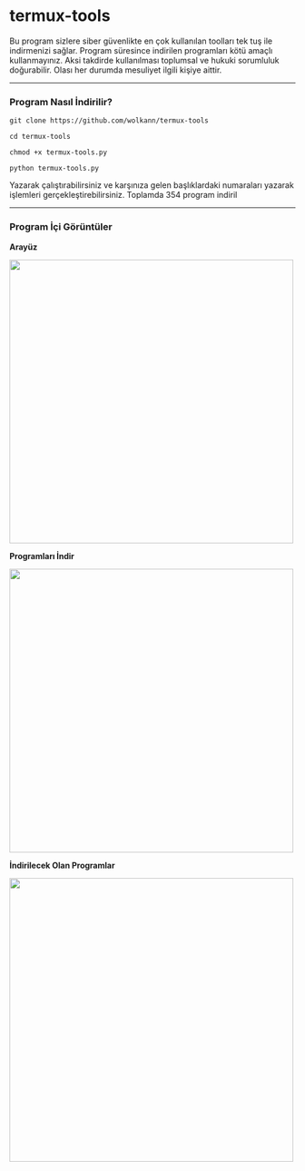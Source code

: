 # termux-tools
Bu program sizlere siber güvenlikte en çok kullanılan toolları tek tuş ile indirmenizi sağlar. Program süresince indirilen programları kötü amaçlı kullanmayınız. Aksi takdirde kullanılması toplumsal ve hukuki sorumluluk doğurabilir. Olası her durumda mesuliyet ilgili kişiye aittir.

---

### Program Nasıl İndirilir?

`git clone https://github.com/wolkann/termux-tools`

`cd termux-tools`

`chmod +x termux-tools.py`

`python termux-tools.py`

Yazarak çalıştırabilirsiniz ve karşınıza gelen başlıklardaki numaraları yazarak işlemleri gerçekleştirebilirsiniz. Toplamda 354 program indiril

---

### Program İçi Görüntüler

**Arayüz**

<img src="https://github.com/wolkann/termux-tools/blob/main/aray%C3%BCz.jpg" width="500" height="500">


**Programları İndir**

<img src="https://github.com/wolkann/termux-tools/blob/main/1.jpeg" width="500" height="500">


**İndirilecek Olan Programlar**

<img src="https://github.com/wolkann/termux-tools/blob/main/2.jpeg" width="500" height="500">
